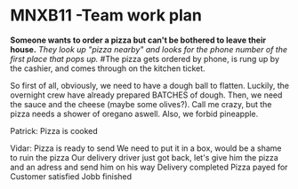 # MNXB11 -Team work plan 

**Someone wants to order a pizza but can't be bothered to leave their house.**
*They look up "pizza nearby" and looks for the phone number of the first place that pops up.*
#The pizza gets ordered by phone, is rung up by the cashier, and comes through on the kitchen ticket.

So first of all, obviously, we need to have a dough ball to flatten. 
Luckily, the overnight crew have already prepared BATCHES of dough. 
Then, we need the sauce and the cheese (maybe some olives?).
Call me crazy, but the pizza needs a shower of oregano aswell. 
Also, we forbid pineapple. 

Patrick: Pizza is cooked 

Vidar: Pizza is ready to send
We need to put it in a box, would be a shame to ruin the pizza
Our delivery driver just got back, let's give him the pizza and an adress and send him on his way
Delivery completed
 Pizza payed for
 Customer satisfied
Jobb finished